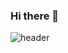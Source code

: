 ### Hi there 👋
![header](https://capsule-render.vercel.app/api?type=waving)
<!--
- 🌱 I’m currently learning React
- 📫 How to reach me: 
**mymooss/mymooss** is a ✨ _special_ ✨ repository because its `README.md` (this file) appears on your GitHub profile.

Here are some ideas to get you started:

- 🔭 I’m currently working on ...
- 🌱 I’m currently learning ...
- 👯 I’m looking to collaborate on ...
- 🤔 I’m looking for help with ...
- 💬 Ask me about ...
- 📫 How to reach me: ...
- 😄 Pronouns: ...
- ⚡ Fun fact: ...
-->
